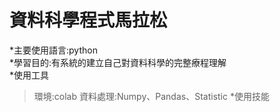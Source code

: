 資料科學程式馬拉松
===============================
*主要使用語言:python<br>
*學習目的:有系統的建立自己對資料科學的完整療程理解<br>
*使用工具
>環境:colab
>資料處理:Numpy、Pandas、Statistic
*使用技能<br>
